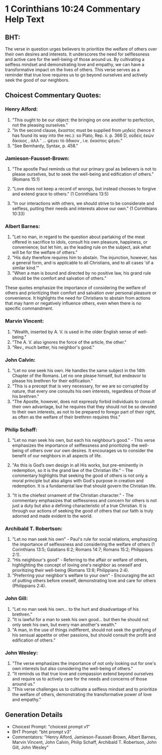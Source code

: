 # 1 Corinthians 10:24 Commentary Help Text

## BHT:
The verse in question urges believers to prioritize the welfare of others over their own desires and interests. It underscores the need for selflessness and active care for the well-being of those around us. By cultivating a selfless mindset and demonstrating love and empathy, we can have a transformative impact on the lives of others. This verse serves as a reminder that true love requires us to go beyond ourselves and actively seek the good of our neighbors.

## Choicest Commentary Quotes:
### Henry Alford:
1. "This ought to be our object: the bringing on one another to perfection, not the pleasing ourselves."
2. "In the second clause, ἕκαστος must be supplied from μηδείς (hence it has found its way into the rec.): so Plato, Rep. ii. p. 366 D, οὐδεὶς ἑκὼν δίκαιος , ἀλλ ʼ … ψέγει τὸ ἄδικον , i.e. ἕκαστος ψέγει."
3. "See Bernhardy, Syntax, p. 458."

### Jamieson-Fausset-Brown:
1. "The apostle Paul reminds us that our primary goal as believers is not to please ourselves, but to seek the well-being and edification of others." (Romans 15:1)

2. "Love does not keep a record of wrongs, but instead chooses to forgive and extend grace to others." (1 Corinthians 13:5)

3. "In our interactions with others, we should strive to be considerate and selfless, putting their needs and interests above our own." (1 Corinthians 10:33)

### Albert Barnes:
1. "Let no man, in regard to the question about partaking of the meat offered in sacrifice to idols, consult his own pleasure, happiness, or convenience; but let him, as the leading rule on the subject, ask what will be for the welfare of others."
2. "His duty therefore requires him to abstain. The injunction, however, has a general form, and is applicable to all Christians, and to all cases 'of a similar kind.'"
3. "When a man is bound and directed by no positive law, his grand rule should be the comfort and salvation of others."

These quotes emphasize the importance of considering the welfare of others and prioritizing their comfort and salvation over personal pleasure or convenience. It highlights the need for Christians to abstain from actions that may harm or negatively influence others, even when there is no specific commandment.

### Marvin Vincent:
1. "Wealth, inserted by A. V. is used in the older English sense of well-being."
2. "The A. V. also ignores the force of the article, the other."
3. "Rev., much better, his neighbor's good."

### John Calvin:
1. "Let no one seek his own. He handles the same subject in the 14th Chapter of the Romans. Let no one please himself, but endeavor to please his brethren for their edification." 
2. "This is a precept that is very necessary, for we are so corrupted by nature, that every one consults his own interests, regardless of those of his brethren." 
3. "The Apostle, however, does not expressly forbid individuals to consult their own advantage, but he requires that they should not be so devoted to their own interests, as not to be prepared to forego part of their right, as often as the welfare of their brethren requires this."

### Philip Schaff:
1. "Let no man seek his own, but each his neighbour’s good." - This verse emphasizes the importance of selflessness and prioritizing the well-being of others over our own desires. It encourages us to consider the benefit of our neighbors in all aspects of life.

2. "As this is God’s own design in all His works, but pre-eminently in redemption, so it is the grand law of the Christian life." - The commentary highlights that seeking the good of others is not only a moral principle but also aligns with God's purpose in creation and redemption. It is a fundamental law that should govern the Christian life.

3. "It is the chiefest ornament of the Christian character." - The commentary emphasizes that selflessness and concern for others is not just a duty but also a defining characteristic of a true Christian. It is through our actions of seeking the good of others that our faith is truly adorned and made evident to the world.

### Archibald T. Robertson:
1. "Let no man seek his own" - Paul's rule for social relations, emphasizing the importance of selflessness and considering the welfare of others (1 Corinthians 13:5; Galatians 6:2; Romans 14:7; Romans 15:2; Philippians 2:1).
2. "His neighbour's good" - Referring to the affair or welfare of others, highlighting the concept of loving one's neighbor as oneself and prioritizing their well-being (Romans 13:8; Philippians 2:4).
3. "Preferring your neighbor's welfare to your own" - Encouraging the act of putting others before oneself, demonstrating love and care for others (Philippians 2:4).

### John Gill:
1. "Let no man seek his own... to the hurt and disadvantage of his brethren."
2. "It is lawful for a man to seek his own good... but then he should not only seek his own, but every man another's wealth."
3. "A man, in the use of things indifferent, should not seek the gratifying of his sensual appetite or other passions, but should consult the profit and edification of others."

### John Wesley:
1. "The verse emphasizes the importance of not only looking out for one's own interests but also considering the well-being of others."
2. "It reminds us that true love and compassion extend beyond ourselves and require us to actively care for the needs and concerns of those around us."
3. "This verse challenges us to cultivate a selfless mindset and to prioritize the welfare of others, demonstrating the transformative power of love and empathy."


## Generation Details
- Choicest Prompt: "choicest prompt v1"
- BHT Prompt: "bht prompt v3"
- Commentators: "Henry Alford, Jamieson-Fausset-Brown, Albert Barnes, Marvin Vincent, John Calvin, Philip Schaff, Archibald T. Robertson, John Gill, John Wesley"
